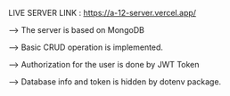 LIVE SERVER LINK : https://a-12-server.vercel.app/ </br>

--> The server is based on MongoDB</br>

--> Basic CRUD operation is implemented.</br>

--> Authorization for the user is done by JWT Token</br>

--> Database info and token is hidden by dotenv package.

